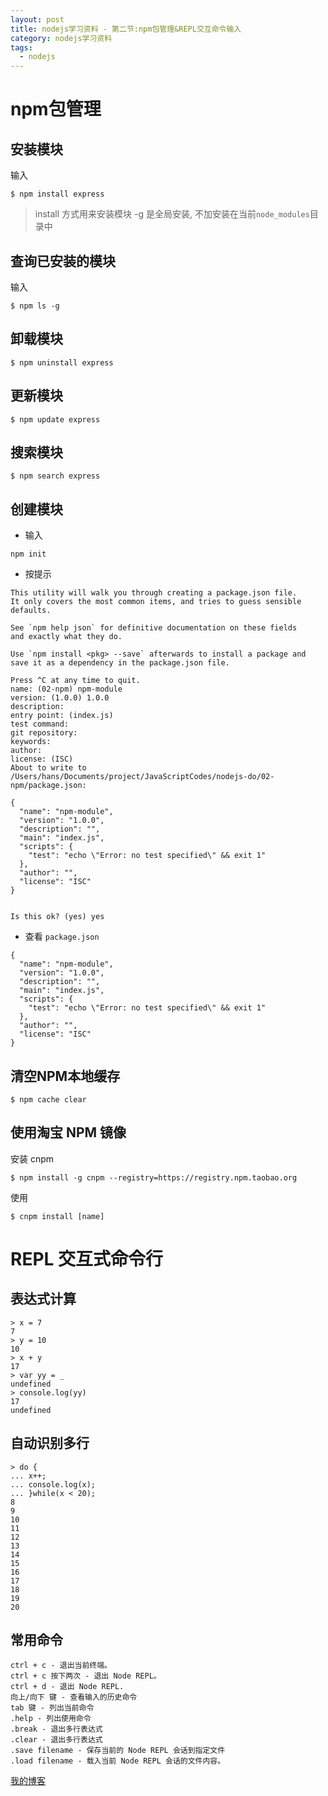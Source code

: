 ```yaml
---
layout: post
title: nodejs学习资料 - 第二节:npm包管理&REPL交互命令输入
category: nodejs学习资料
tags:
  - nodejs
---
```


# npm包管理

## 安装模块

输入

```
$ npm install express
```

> install 方式用来安装模块
> -g 是全局安装, 不加安装在当前`node_modules`目录中

## 查询已安装的模块

输入

```
$ npm ls -g
```

## 卸载模块 

```
$ npm uninstall express
```

## 更新模块 

```
$ npm update express
```

## 搜索模块

```
$ npm search express
```

## 创建模块

- 输入

```
npm init
```

- 按提示

```
This utility will walk you through creating a package.json file.
It only covers the most common items, and tries to guess sensible defaults.

See `npm help json` for definitive documentation on these fields
and exactly what they do.

Use `npm install <pkg> --save` afterwards to install a package and
save it as a dependency in the package.json file.

Press ^C at any time to quit.
name: (02-npm) npm-module
version: (1.0.0) 1.0.0
description:
entry point: (index.js)
test command:
git repository:
keywords:
author:
license: (ISC)
About to write to /Users/hans/Documents/project/JavaScriptCodes/nodejs-do/02-npm/package.json:

{
  "name": "npm-module",
  "version": "1.0.0",
  "description": "",
  "main": "index.js",
  "scripts": {
    "test": "echo \"Error: no test specified\" && exit 1"
  },
  "author": "",
  "license": "ISC"
}


Is this ok? (yes) yes
```

- 查看 `package.json`

```
{
  "name": "npm-module",
  "version": "1.0.0",
  "description": "",
  "main": "index.js",
  "scripts": {
    "test": "echo \"Error: no test specified\" && exit 1"
  },
  "author": "",
  "license": "ISC"
}
```

## 清空NPM本地缓存

```
$ npm cache clear
```

## 使用淘宝 NPM 镜像

安装 cnpm

```
$ npm install -g cnpm --registry=https://registry.npm.taobao.org
```

使用

```
$ cnpm install [name]
```

# REPL 交互式命令行

## 表达式计算

```
> x = 7
7
> y = 10
10
> x + y
17
> var yy = _
undefined
> console.log(yy)
17
undefined
```

## 自动识别多行

```
> do {
... x++;
... console.log(x);
... }while(x < 20);
8
9
10
11
12
13
14
15
16
17
18
19
20
```

## 常用命令

```
ctrl + c - 退出当前终端。
ctrl + c 按下两次 - 退出 Node REPL。
ctrl + d - 退出 Node REPL.
向上/向下 键 - 查看输入的历史命令
tab 键 - 列出当前命令
.help - 列出使用命令
.break - 退出多行表达式
.clear - 退出多行表达式
.save filename - 保存当前的 Node REPL 会话到指定文件
.load filename - 载入当前 Node REPL 会话的文件内容。
```

[我的博客](https://hans007.github.io)